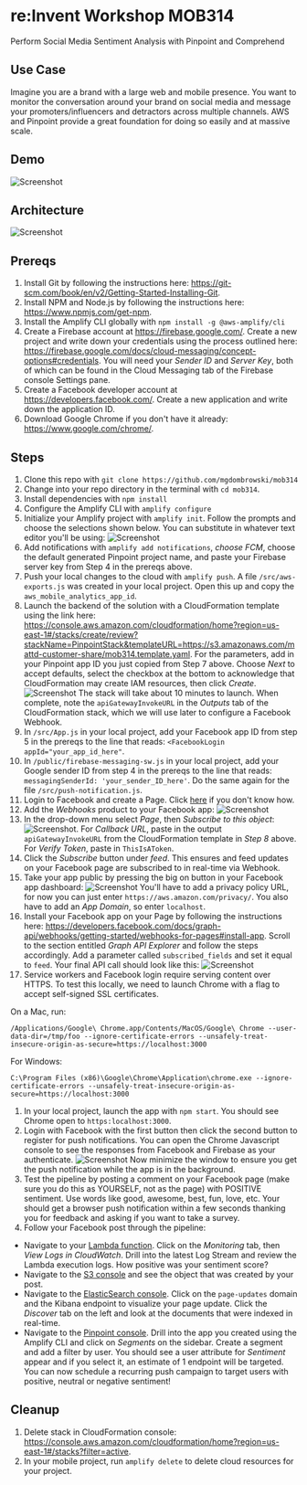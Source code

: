 # re:Invent Workshop MOB314
Perform Social Media Sentiment Analysis with Pinpoint and Comprehend

## Use Case
Imagine you are a brand with a large web and mobile presence. You want to monitor the conversation around your brand on social media and message your promoters/influencers and detractors across multiple channels. AWS and Pinpoint provide a great foundation for doing so easily and at massive scale.

## Demo
![Screenshot](images/pinpointdemo.gif)

## Architecture
![Screenshot](images/arch.png)

## Prereqs

1. Install Git by following the instructions here: https://git-scm.com/book/en/v2/Getting-Started-Installing-Git. 
2. Install NPM and Node.js by following the instructions here: https://www.npmjs.com/get-npm. 
3. Install the Amplify CLI globally with `npm install -g @aws-amplify/cli`
4. Create a Firebase account at https://firebase.google.com/. Create a new project and write down your credentials using the process outlined here: https://firebase.google.com/docs/cloud-messaging/concept-options#credentials. You will need your *Sender ID* and *Server Key*, both of which can be found in the Cloud Messaging tab of the Firebase console Settings pane.
5. Create a Facebook developer account at https://developers.facebook.com/. Create a new application and write down the application ID.
6. Download Google Chrome if you don't have it already: https://www.google.com/chrome/. 

## Steps

1. Clone this repo with `git clone https://github.com/mgdombrowski/mob314`
2. Change into your repo directory in the terminal with `cd mob314`.
3. Install dependencies with `npm install`
4. Configure the Amplify CLI with `amplify configure`
5. Initialize your Amplify project with `amplify init`. Follow the prompts and choose the selections shown below. You can substitute in whatever text editor you'll be using: 
![Screenshot](images/amplify-init.png)
6. Add notifications with `amplify add notifications`, *choose FCM*, choose the default generated Pinpoint project name, and paste your Firebase server key from Step 4 in the prereqs above.
7. Push your local changes to the cloud with `amplify push`. A file `/src/aws-exports.js` was created in your local project. Open this up and copy the `aws_mobile_analytics_app_id`.
8. Launch the backend of the solution with a CloudFormation template using the link here: https://console.aws.amazon.com/cloudformation/home?region=us-east-1#/stacks/create/review?stackName=PinpointStack&templateURL=https://s3.amazonaws.com/mattd-customer-share/mob314.template.yaml. For the parameters, add in your Pinpoint app ID you just copied from Step 7 above. Choose *Next* to accept defaults, select the checkbox at the bottom to acknowledge that CloudFormation may create IAM resources, then click *Create*. 
![Screenshot](images/cfn-capabilities.png)
The stack will take about 10 minutes to launch. When complete, note the `apiGatewayInvokeURL` in the *Outputs* tab of the CloudFormation stack, which we will use later to configure a Facebook Webhook.
9. In `/src/App.js` in your local project, add your Facebook app ID from step 5 in the prereqs to the line that reads: ```<FacebookLogin appId="your_app_id_here"```.
10.  In `/public/firebase-messaging-sw.js` in your local project, add your Google sender ID from step 4 in the prereqs to the line that reads: ```messagingSenderId: 'your_sender_ID_here'```. Do the same again for the file `/src/push-notification.js`.
11.  Login to Facebook and create a Page. Click [here](https://www.facebook.com/help/104002523024878?helpref=about_content) if you don't know how.
12.  Add the *Webhooks* product to your Facebook app:
![Screenshot](images/add-webhooks.png)
13. In the drop-down menu select *Page*, then *Subscribe to this object*:
![Screenshot](images/subscribe.png). For *Callback URL*, paste in the output `apiGatewayInvokeURL` from the CloudFormation template in *Step 8* above. For *Verify Token*, paste in `ThisIsAToken`. 
14. Click the *Subscribe* button under *feed*. This ensures and feed updates on your Facebook page are subscribed to in real-time via Webhook.
15.  Take your app public by pressing the big on button in your Facebook app dashboard: 
![Screenshot](images/app-public.png) You'll have to add a privacy policy URL, for now you can just enter `https://aws.amazon.com/privacy/`. You also have to add an *App Domain*, so enter `localhost`.
16.  Install your Facebook app on your Page by following the instructions here: https://developers.facebook.com/docs/graph-api/webhooks/getting-started/webhooks-for-pages#install-app. Scroll to the section entitled *Graph API Explorer* and follow the steps accordingly. Add a parameter called `subscribed_fields` and set it equal to `feed`. Your final API call should look like this:
![Screenshot](images/graphapi.png) 
1.   Service workers and Facebook login require serving content over HTTPS. To test this locally, we need to launch Chrome with a flag to accept self-signed SSL certificates. 

On a Mac, run: 
```
/Applications/Google\ Chrome.app/Contents/MacOS/Google\ Chrome --user-data-dir=/tmp/foo --ignore-certificate-errors --unsafely-treat-insecure-origin-as-secure=https://localhost:3000
```
For Windows:

```
C:\Program Files (x86)\Google\Chrome\Application\chrome.exe --ignore-certificate-errors --unsafely-treat-insecure-origin-as-secure=https://localhost:3000
```

1.    In your local project, launch the app with `npm start`. You should see Chrome open to `https:localhost:3000`. 
2.    Login with Facebook with the first button then click the second button to register for push notifications. You can open the Chrome Javascript console to see the responses from Facebook and Firebase as your authenticate. 
![Screenshot](images/app.png)
Now minimize the window to ensure you get the push notification while the app is in the background.
1.    Test the pipeline by posting a comment on your Facebook page (make sure you do this as YOURSELF, not as the page) with POSITIVE sentiment. Use words like good, awesome, best, fun, love, etc. Your should get a browser push notification within a few seconds thanking you for feedback and asking if you want to take a survey.
2.   Follow your Facebook post through the pipeline:
- Navigate to your [Lambda function](https://console.aws.amazon.com/lambda/home?region=us-east-1#/functions). Click on the *Monitoring* tab, then *View Logs in CloudWatch*. Drill into the latest Log Stream and review the Lambda execution logs. How positive was your sentiment score?
- Navigate to the [S3 console](https://s3.console.aws.amazon.com/s3/home?region=us-east-1) and see the object that was created by your post.
- Navigate to the [ElasticSearch console](https://console.aws.amazon.com/es/home?region=us-east-1#). Click on the `page-updates` domain and the Kibana endpoint to visualize your page update. Click the *Discover* tab on the left and look at the documents that were indexed in real-time.
- Navigate to the [Pinpoint console](https://console.aws.amazon.com/pinpoint/home/?region=us-east-1#/apps). Drill into the app you created using the Amplify CLI and click on *Segments* on the sidebar. Create a segment and add a filter by user. You should see a user attribute for *Sentiment* appear and if you select it, an estimate of 1 endpoint will be targeted. You can now schedule a recurring push campaign to target users with positive, neutral or negative sentiment! 

## Cleanup

1. Delete stack in CloudFormation console: https://console.aws.amazon.com/cloudformation/home?region=us-east-1#/stacks?filter=active. 
2. In your mobile project, run `amplify delete` to delete cloud resources for your project.